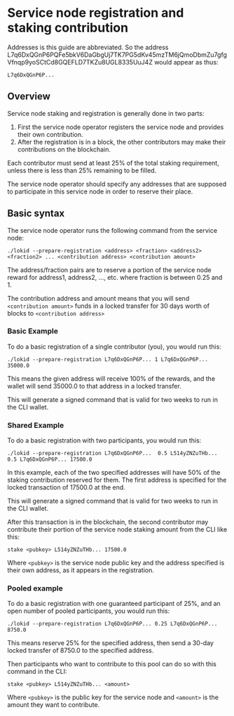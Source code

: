 # Service node registration and staking contribution

Addresses is this guide are abbreviated. So the address L7q6DxQGnP6PQFe5bkV6DaGbgUj7TK7PG5dKv45mzTM6jQmoDbmZu7gfgVfnqp9yoSCtCd8GQEFLD7TKZu8UGL8335UuJ4Z would appear as thus:

    L7q6DxQGnP6P...

## Overview

Service node staking and registration is generally done in two parts:

1. First the service node operator registers the service node and provides
   their own contribution.
2. After the registration is in a block, the other contributors may make their
   contributions on the blockchain.

Each contributor must send at least 25% of the total staking requirement,
unless there is less than 25% remaining to be filled.

The service node operator should specify any addresses that are supposed to
participate in this service node in order to reserve their place.

## Basic syntax

The service node operator runs the following command from the service node:

    ./lokid --prepare-registration <address> <fraction> <address2> <fraction2> ... <contribution address> <contribution amount>

The address/fraction pairs are to reserve a portion of the service node reward for address1, address2, ..., etc. where fraction is between 0.25 and 1.

The contribution address and amount means that you will send `<contribution amount>` funds in a locked transfer for 30 days worth of blocks to `<contribution address>`

### Basic Example

To do a basic registration of a single contributor (you), you would run this:

    ./lokid --prepare-registration L7q6DxQGnP6P... 1 L7q6DxQGnP6P... 35000.0

This means the given address will receive 100% of the rewards, and the wallet will send 35000.0 to that address in a locked transfer.

This will generate a signed command that is valid for two weeks to run in the CLI wallet.

### Shared Example

To do a basic registration with two participants, you would run this:

    ./lokid --prepare-registration L7q6DxQGnP6P...  0.5 L514yZNZuTHb... 0.5 L7q6DxQGnP6P... 17500.0

In this example, each of the two specified addresses will have 50% of the staking contribution reserved for them. The first address is specified for the locked transaction of 17500.0 at the end.

This will generate a signed command that is valid for two weeks to run in the CLI wallet.

After this transaction is in the blockchain, the second contributor may contribute their portion of the service node staking amount from the CLI like this:

    stake <pubkey> L514yZNZuTHb... 17500.0

Where `<pubkey>` is the service node public key and the address specified is their own address, as it appears in the registration.

### Pooled example

To do a basic registration with one guaranteed participant of 25%, and an open number of pooled participants, you would run this:

    ./lokid --prepare-registration L7q6DxQGnP6P... 0.25 L7q6DxQGnP6P... 8750.0

This means reserve 25% for the specified address, then send a 30-day locked transfer of 8750.0 to the specified address.

Then participants who want to contribute to this pool can do so with this command in the CLI:

    stake <pubkey> L514yZNZuTHb... <amount>

Where `<pubkey>` is the public key for the service node and `<amount>` is the amount they want to contribute.
